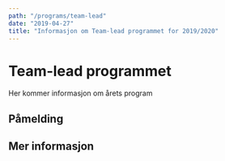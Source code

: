 ```yaml
---
path: "/programs/team-lead"
date: "2019-04-27"
title: "Informasjon om Team-lead programmet for 2019/2020"
---
```


# Team-lead programmet

Her kommer informasjon om årets program

## Påmelding

## Mer informasjon
